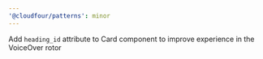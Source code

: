 ```yaml
---
'@cloudfour/patterns': minor
---
```


Add `heading_id` attribute to Card component to improve experience in the VoiceOver rotor
